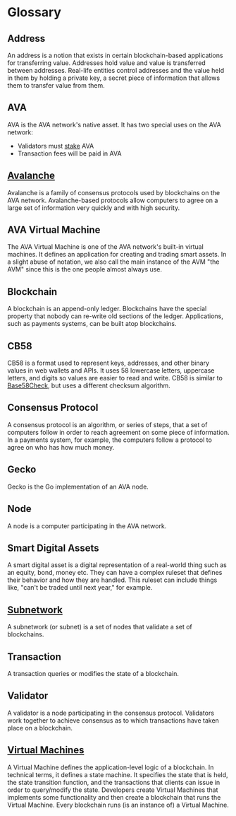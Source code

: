# Glossary

## Address

An address is a notion that exists in certain blockchain-based applications for transferring value. 
Addresses hold value and value is transferred between addresses. Real-life entities control addresses 
and the value held in them by holding a private key, a secret piece of information that allows them 
to transfer value from them.

## AVA

AVA is the AVA network's native asset. It has two special uses on the AVA network:

* Validators must [stake](../core-concepts/overview.md#what-is-staking) AVA
* Transaction fees will be paid in AVA

## [Avalanche](../core-concepts/overview.md#what-is-avalanche)

Avalanche is a family of consensus protocols used by blockchains on the AVA network.
Avalanche-based protocols allow computers to agree on a large set of information very quickly and with high security.

## AVA Virtual Machine

The AVA Virtual Machine is one of the AVA network's built-in virtual machines. 
It defines an application for creating and trading smart assets.
In a slight abuse of notation, we also call the main instance of the AVM 
"the AVM" since this is the one people almost always use.

## Blockchain

A blockchain is an append-only ledger. Blockchains have the special property that nobody can re-write old sections of the ledger. 
Applications, such as payments systems, can be built atop blockchains. 

## CB58

CB58 is a format used to represent keys, addresses, and other binary values in web wallets and APIs.
It uses 58 lowercase letters, uppercase letters, and digits so values are easier to read and write.
CB58 is similar to [Base58Check], but uses a different checksum algorithm.

[Base58Check]: https://en.bitcoin.it/wiki/Base58Check_encoding

## Consensus Protocol

A consensus protocol is an algorithm, or series of steps, that a set of computers follow in order to reach agreement on some piece of information.
In a payments system, for example, the computers follow a protocol to agree on who has how much money.

## Gecko

Gecko is the Go implementation of an AVA node.

## Node

A node is a computer participating in the AVA network.

## Smart Digital Assets

A smart digital asset is a digital representation of a real-world thing such as an equity, bond, money etc.
They can have a complex ruleset that defines their behavior and how they are handled.
This ruleset can include things like, "can't be traded until next year," for example.

## [Subnetwork](../core-concepts/overview.md#what-are-subnets)

A subnetwork (or subnet) is a set of nodes that validate a set of blockchains.

## Transaction

A transaction queries or modifies the state of a blockchain.

## Validator

A validator is a node participating in the consensus protocol.
Validators work together to achieve consensus as to which transactions have taken place on a blockchain.

## [Virtual Machines](../core-concepts/overview.md#what-are-virtual-machines)

A Virtual Machine defines the application-level logic of a blockchain.
In technical terms, it defines a state machine.
It specifies the state that is held, the state transition function, and the transactions that clients can issue in order to query/modify the state.
Developers create Virtual Machines that implements some functionality and then create a blockchain that runs the Virtual Machine.
Every blockchain runs (is an instance of) a Virtual Machine.  